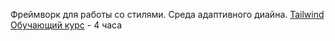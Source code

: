 Фреймворк для работы со стилями. Среда адаптивного диайна.
[Tailwind](https://tailwindcss.com/)
[Обучающий курс](https://www.freecodecamp.org/news/learn-tailwind-css/) - 4 часа
